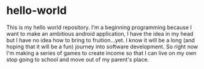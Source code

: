 # hello-world
This is my hello world repository. I'm a beginning programming because I want to make an ambitious android application, I have the idea in my head but I have no idea how to bring to fruition...yet. I know it will be a long (and hoping that it will be a fun) journey into software development.
So right now I'm making a series of games to create income so that I can live on my own stop going to school and move out of my parent's place.

